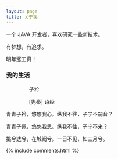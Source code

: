 ```yaml
---
layout: page
title: 关于我 
---
```


一个 JAVA 开发者，喜欢研究一些新技术。
<p>
有梦想，有追求。
<p>
明年涨工资！

<p>

<h3> 我的生活 </h3>  

<p>

<p>
&nbsp;&nbsp;&nbsp;&nbsp;&nbsp;&nbsp;&nbsp;&nbsp;&nbsp;&nbsp;&nbsp;&nbsp;&nbsp;&nbsp;&nbsp;&nbsp;子衿
<p>
&nbsp;&nbsp;&nbsp;&nbsp;&nbsp;&nbsp;&nbsp;&nbsp;&nbsp;&nbsp;&nbsp;&nbsp;&nbsp;&nbsp;&nbsp;&nbsp;[先秦] 诗经
<p>
青青子衿，悠悠我心。纵我不往，子宁不嗣音？
<p>
青青子佩，悠悠我思。纵我不往，子宁不来？
<p>
挑兮达兮，在城阙兮。一日不见，如三月兮。


<p> 

<p> 

<p> 


{% include comments.html %}

